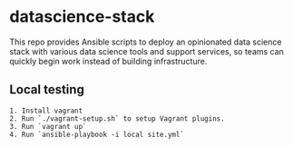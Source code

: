 # datascience-stack

This repo provides Ansible scripts to deploy an opinionated data science
stack with various data science tools and support services, so teams can
quickly begin work instead of building infrastructure.

## Local testing
    1. Install vagrant
    2. Run `./vagrant-setup.sh` to setup Vagrant plugins.
    3. Run `vagrant up`
    4. Run `ansible-playbook -i local site.yml`
